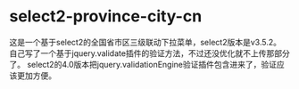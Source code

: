 # select2-province-city-cn
这是一个基于select2的全国省市区三级联动下拉菜单，select2版本是v3.5.2。
自己写了一个基于jquery.validate插件的验证方法，不过还没优化就不上传那部分了。
select2的4.0版本把jquery.validationEngine验证插件包含进来了，验证应该更加方便。
